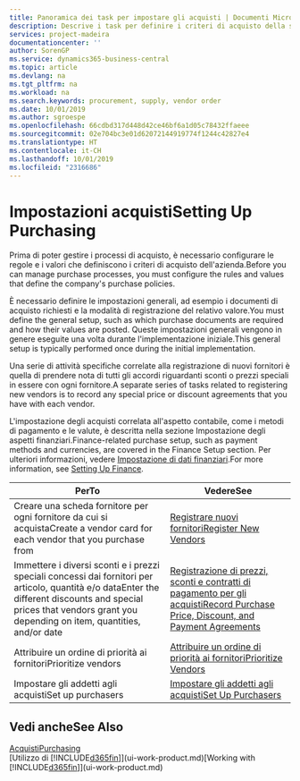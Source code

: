 ```yaml
---
title: Panoramica dei task per impostare gli acquisti | Documenti Microsoft
description: Descrive i task per definire i criteri di acquisto della società e impostare i processi di acquisto.
services: project-madeira
documentationcenter: ''
author: SorenGP
ms.service: dynamics365-business-central
ms.topic: article
ms.devlang: na
ms.tgt_pltfrm: na
ms.workload: na
ms.search.keywords: procurement, supply, vendor order
ms.date: 10/01/2019
ms.author: sgroespe
ms.openlocfilehash: 66cdbd317d448d42ce46bf6a1d05c78432ffaeee
ms.sourcegitcommit: 02e704bc3e01d62072144919774f1244c42827e4
ms.translationtype: HT
ms.contentlocale: it-CH
ms.lasthandoff: 10/01/2019
ms.locfileid: "2316686"
---
```

# <a name="setting-up-purchasing"></a><span data-ttu-id="d0898-103">Impostazioni acquisti</span><span class="sxs-lookup"><span data-stu-id="d0898-103">Setting Up Purchasing</span></span>
<span data-ttu-id="d0898-104">Prima di poter gestire i processi di acquisto, è necessario configurare le regole e i valori che definiscono i criteri di acquisto dell'azienda.</span><span class="sxs-lookup"><span data-stu-id="d0898-104">Before you can manage purchase processes, you must configure the rules and values that define the company's purchase policies.</span></span>

<span data-ttu-id="d0898-105">È necessario definire le impostazioni generali, ad esempio i documenti di acquisto richiesti e la modalità di registrazione del relativo valore.</span><span class="sxs-lookup"><span data-stu-id="d0898-105">You must define the general setup, such as which purchase documents are required and how their values are posted.</span></span> <span data-ttu-id="d0898-106">Queste impostazioni generali vengono in genere eseguite una volta durante l'implementazione iniziale.</span><span class="sxs-lookup"><span data-stu-id="d0898-106">This general setup is typically performed once during the initial implementation.</span></span>

<span data-ttu-id="d0898-107">Una serie di attività specifiche correlate alla registrazione di nuovi fornitori è quella di prendere nota di tutti gli accordi riguardanti sconti o prezzi speciali in essere con ogni fornitore.</span><span class="sxs-lookup"><span data-stu-id="d0898-107">A separate series of tasks related to registering new vendors is to record any special price or discount agreements that you have with each vendor.</span></span>

<span data-ttu-id="d0898-108">L'impostazione degli acquisti correlata all'aspetto contabile, come i metodi di pagamento e le valute, è descritta nella sezione Impostazione degli aspetti finanziari.</span><span class="sxs-lookup"><span data-stu-id="d0898-108">Finance-related purchase setup, such as payment methods and currencies, are covered in the Finance Setup section.</span></span> <span data-ttu-id="d0898-109">Per ulteriori informazioni, vedere [Impostazione di dati finanziari](finance-setup-finance.md).</span><span class="sxs-lookup"><span data-stu-id="d0898-109">For more information, see [Setting Up Finance](finance-setup-finance.md).</span></span>

| <span data-ttu-id="d0898-110">Per</span><span class="sxs-lookup"><span data-stu-id="d0898-110">To</span></span> | <span data-ttu-id="d0898-111">Vedere</span><span class="sxs-lookup"><span data-stu-id="d0898-111">See</span></span> |
| --- | --- |
| <span data-ttu-id="d0898-112">Creare una scheda fornitore per ogni fornitore da cui si acquista</span><span class="sxs-lookup"><span data-stu-id="d0898-112">Create a vendor card for each vendor that you purchase from</span></span>|[<span data-ttu-id="d0898-113">Registrare nuovi fornitori</span><span class="sxs-lookup"><span data-stu-id="d0898-113">Register New Vendors</span></span>](purchasing-how-register-new-vendors.md) |
| <span data-ttu-id="d0898-114">Immettere i diversi sconti e i prezzi speciali concessi dai fornitori per articolo, quantità e/o data</span><span class="sxs-lookup"><span data-stu-id="d0898-114">Enter the different discounts and special prices that vendors grant you depending on item, quantities, and/or date</span></span> |[<span data-ttu-id="d0898-115">Registrazione di prezzi, sconti e contratti di pagamento per gli acquisti</span><span class="sxs-lookup"><span data-stu-id="d0898-115">Record Purchase Price, Discount, and Payment Agreements</span></span>](purchasing-how-record-purchase-price-discount-payment-agreements.md) |
| <span data-ttu-id="d0898-116">Attribuire un ordine di priorità ai fornitori</span><span class="sxs-lookup"><span data-stu-id="d0898-116">Prioritize vendors</span></span> |[<span data-ttu-id="d0898-117">Attribuire un ordine di priorità ai fornitori</span><span class="sxs-lookup"><span data-stu-id="d0898-117">Prioritize Vendors</span></span>](purchasing-how-prioritize-vendors.md) |
| <span data-ttu-id="d0898-118">Impostare gli addetti agli acquisti</span><span class="sxs-lookup"><span data-stu-id="d0898-118">Set up purchasers</span></span> |[<span data-ttu-id="d0898-119">Impostare gli addetti agli acquisti</span><span class="sxs-lookup"><span data-stu-id="d0898-119">Set Up Purchasers</span></span>](purchasing-how-setup-purchasers.md) |

## <a name="see-also"></a><span data-ttu-id="d0898-120">Vedi anche</span><span class="sxs-lookup"><span data-stu-id="d0898-120">See Also</span></span>
[<span data-ttu-id="d0898-121">Acquisti</span><span class="sxs-lookup"><span data-stu-id="d0898-121">Purchasing</span></span>](purchasing-manage-purchasing.md)  
<span data-ttu-id="d0898-122">[Utilizzo di [!INCLUDE[d365fin](includes/d365fin_md.md)]](ui-work-product.md)</span><span class="sxs-lookup"><span data-stu-id="d0898-122">[Working with [!INCLUDE[d365fin](includes/d365fin_md.md)]](ui-work-product.md)</span></span>
